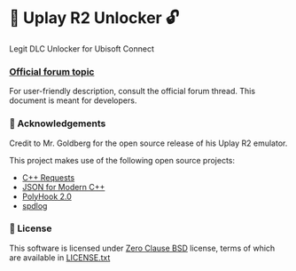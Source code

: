 ﻿# 🐨 Uplay R2 Unlocker 🔓 

Legit DLC Unlocker for Ubisoft Connect

### [Official forum topic]
For user-friendly description, consult the official forum thread. This document is meant for developers.

[Official forum topic]: https://cs.rin.ru/forum/viewtopic.php?f=10&t=111874

### 👋 Acknowledgements
Credit to Mr. Goldberg for the open source release of his Uplay R2 emulator.

This project makes use of the following open source projects:

- [C++ Requests](https://github.com/libcpr/cpr)
- [JSON for Modern C++](https://github.com/nlohmann/json)
- [PolyHook 2.0](https://github.com/stevemk14ebr/PolyHook_2_0)
- [spdlog](https://github.com/gabime/spdlog)

### 📄 License
This software is licensed under [Zero Clause BSD] license, terms of which are available in [LICENSE.txt]

[Zero Clause BSD]: https://choosealicense.com/licenses/0bsd/

[LICENSE.txt]: ./LICENSE.txt
